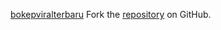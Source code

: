 [bokepviralterbaru](https://bokepviralterbaru.pages.dev)
Fork the [repository](https://github.com/hormabalun) on GitHub.